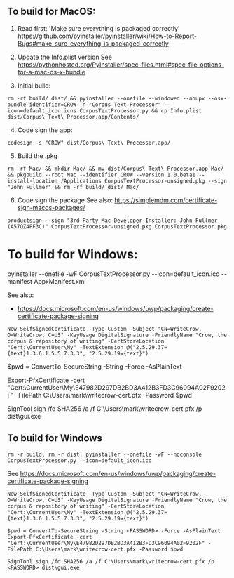 ## To build for MacOS:

1. Read first: 'Make sure everything is packaged correctly'
https://github.com/pyinstaller/pyinstaller/wiki/How-to-Report-Bugs#make-sure-everything-is-packaged-correctly

2. Update the Info.plist version
See https://pythonhosted.org/PyInstaller/spec-files.html#spec-file-options-for-a-mac-os-x-bundle

3. Initial build:
```
rm -rf build/ dist/ && pyinstaller --onefile --windowed --noupx --osx-bundle-identifier=CROW -n "Corpus Text Processor" --icon=default_icon.icns CorpusTextProcessor.py && cp Info.plist dist/Corpus\ Text\ Processor.app/Contents/
```

4. Code sign the app:
```
codesign -s "CROW" dist/Corpus\ Text\ Processor.app/
```

5. Build the .pkg
```
rm -rf Mac/ && mkdir Mac/ && mv dist/Corpus\ Text\ Processor.app Mac/ && pkgbuild --root Mac --identifier CROW --version 1.0.beta1 --install-location /Applications CorpusTextProcessor-unsigned.pkg --sign "John Fullmer" && rm -rf build/ dist/ Mac/
```

6. Code sign the package
See also: https://simplemdm.com/certificate-sign-macos-packages/
```
productsign --sign "3rd Party Mac Developer Installer: John Fullmer (A57QZ4FF3C)" CorpusTextProcessor-unsigned.pkg CorpusTextProcessor.pkg
```

# To build for Windows:

pyinstaller --onefile -wF CorpusTextProcessor.py --icon=default_icon.ico --manifest AppxManifest.xml

See also:
- https://docs.microsoft.com/en-us/windows/uwp/packaging/create-certificate-package-signing

```
New-SelfSignedCertificate -Type Custom -Subject "CN=WriteCrow, O=WriteCrow, C=US" -KeyUsage DigitalSignature -FriendlyName "Crow, the corpus & repository of writing" -CertStoreLocation "Cert:\CurrentUser\My" -TextExtension @("2.5.29.37={text}1.3.6.1.5.5.7.3.3", "2.5.29.19={text}")
```

$pwd = ConvertTo-SecureString -String <PASSWORD> -Force -AsPlainText

Export-PfxCertificate -cert "Cert:\CurrentUser\My\E47982D297DB2BD3A412B3FD3C96094A02F9202F" -FilePath C:\Users\mark\writecrow-cert.pfx -Password $pwd

SignTool sign /fd SHA256 /a /f C:\Users\mark\writecrow-cert.pfx /p <PASSWORD> dist\gui.exe


## To build for Windows

```
rm -r build; rm -r dist; pyinstaller --onefile -wF --noconsole CorpusTextProcessor.py --icon=default_icon.ico
```

See https://docs.microsoft.com/en-us/windows/uwp/packaging/create-certificate-package-signing

```
New-SelfSignedCertificate -Type Custom -Subject "CN=WriteCrow, O=WriteCrow, C=US" -KeyUsage DigitalSignature -FriendlyName "Crow, the corpus & repository of writing" -CertStoreLocation "Cert:\CurrentUser\My" -TextExtension @("2.5.29.37={text}1.3.6.1.5.5.7.3.3", "2.5.29.19={text}")

$pwd = ConvertTo-SecureString -String <PASSWORD> -Force -AsPlainText
Export-PfxCertificate -cert "Cert:\CurrentUser\My\E47982D297DB2BD3A412B3FD3C96094A02F9202F" -FilePath C:\Users\mark\writecrow-cert.pfx -Password $pwd

SignTool sign /fd SHA256 /a /f C:\Users\mark\writecrow-cert.pfx /p <PASSWORD> dist\gui.exe
```
